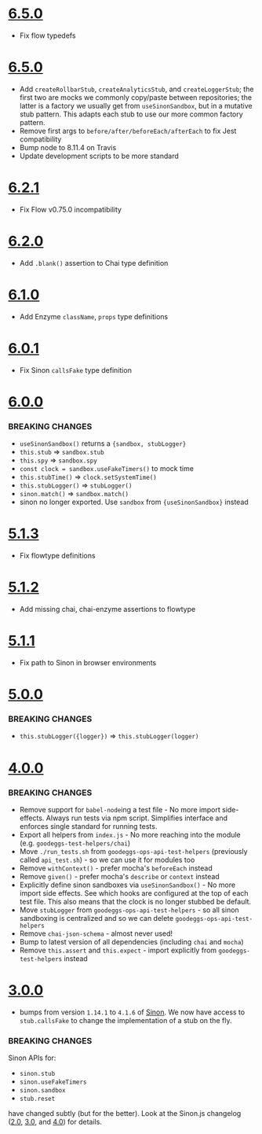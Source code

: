 # [6.5.0](https://github.com/goodeggs/goodeggs-test-helpers/compare/v6.5.0...v6.5.1)

- Fix flow typedefs

# [6.5.0](https://github.com/goodeggs/goodeggs-test-helpers/compare/v6.4.1...v6.5.0)

- Add `createRollbarStub`, `createAnalyticsStub`, and `createLoggerStub`; the first two are mocks we commonly copy/paste between repositories; the latter is a factory we usually get from `useSinonSandbox`, but in a mutative stub pattern. This adapts each stub to use our more common factory pattern.
- Remove first args to `before/after/beforeEach/afterEach` to fix Jest compatibility
- Bump node to 8.11.4 on Travis
- Update development scripts to be more standard

# [6.2.1](https://github.com/goodeggs/goodeggs-test-helpers/compare/v6.1.0...v6.2.0)

- Fix Flow v0.75.0 incompatibility

# [6.2.0](https://github.com/goodeggs/goodeggs-test-helpers/compare/v6.1.0...v6.2.0)

- Add `.blank()` assertion to Chai type definition

# [6.1.0](https://github.com/goodeggs/goodeggs-test-helpers/compare/v6.0.1...v6.1.0)

- Add Enzyme `className`, `props` type definitions

# [6.0.1](https://github.com/goodeggs/goodeggs-test-helpers/compare/v6.0.0...v6.0.1)

- Fix Sinon `callsFake` type definition

# [6.0.0](https://github.com/goodeggs/goodeggs-test-helpers/compare/v5.1.0...v6.0.0)

### BREAKING CHANGES
- `useSinonSandbox()` returns a `{sandbox, stubLogger}`
- `this.stub` => `sandbox.stub`
- `this.spy` => `sandbox.spy`
- `const clock = sandbox.useFakeTimers()` to mock time
- `this.stubTime()` => `clock.setSystemTime()`
- `this.stubLogger()` => `stubLogger()`
- `sinon.match()` => `sandbox.match()`
- sinon no longer exported. Use `sandbox` from `{useSinonSandbox}` instead

# [5.1.3](https://github.com/goodeggs/goodeggs-test-helpers/compare/v5.1.2...v5.1.3)

- Fix flowtype definitions

# [5.1.2](https://github.com/goodeggs/goodeggs-test-helpers/compare/v5.1.1...v5.1.2)

- Add missing chai, chai-enzyme assertions to flowtype

# [5.1.1](https://github.com/goodeggs/goodeggs-test-helpers/compare/v5.1.0...v5.1.1)

- Fix path to Sinon in browser environments

# [5.0.0](https://github.com/goodeggs/goodeggs-test-helpers/compare/v4.0.0...v5.0.0)

### BREAKING CHANGES
- `this.stubLogger({logger})` => `this.stubLogger(logger)`

# [4.0.0](https://github.com/goodeggs/goodeggs-test-helpers/compare/v3.0.0...v4.0.0)

### BREAKING CHANGES
- Remove support for `babel-node`ing a test file - No more import side-effects. Always run tests via npm script. Simplifies interface and enforces single standard for running tests.
- Export all helpers from `index.js` - No more reaching into the module (e.g. `goodeggs-test-helpers/chai`)
- Move `./run_tests.sh` from `goodeggs-ops-api-test-helpers` (previously called `api_test.sh`) - so we can use it for modules too
- Remove `withContext()` - prefer mocha's `beforeEach` instead
- Remove `given()` - prefer mocha's `describe` or `context` instead
- Explicitly define sinon sandboxes via `useSinonSandbox()` - No more import side effects. See which hooks are configured at the top of each test file. This also means that the clock is no longer stubbed be default.
- Move `stubLogger` from  `goodeggs-ops-api-test-helpers` - so all sinon sandboxing is centralized and so we can delete `goodeggs-ops-api-test-helpers`
- Remove `chai-json-schema` - almost never used!
- Bump to latest version of all dependencies (including `chai` and `mocha`)
- Remove `this.assert` and `this.expect` - import explicitly from `goodeggs-test-helpers` instead

# [3.0.0](https://github.com/goodeggs/goodeggs-test-helpers/compare/v2.0.0...v3.0.0)

* bumps from version `1.14.1` to `4.1.6` of [Sinon](http://sinonjs.org/). We now have access to `stub.callsFake` to change the implementation of a stub on the fly.

### BREAKING CHANGES

Sinon APIs for:

* `sinon.stub`
* `sinon.useFakeTimers`
* `sinon.sandbox`
* `stub.reset`

have changed subtly (but for the better). Look at the Sinon.js changelog ([2.0](http://sinonjs.org/guides/migrating-to-2.0), [3.0](http://sinonjs.org/guides/migrating-to-3.0), and [4.0](http://sinonjs.org/guides/migrating-to-4.0)) for details.
